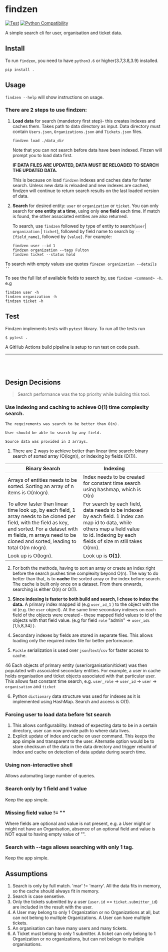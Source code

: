 # findzen

[python]: https://www.python.org/downloads/
[python-badge]: https://img.shields.io/badge/python-v3.6+-blue.svg
[![Test](https://github.com/aNebula/findzen/actions/workflows/test.yml/badge.svg?branch=main&event=push)](https://github.com/aNebula/findzen/actions/workflows/test.yml)
[![Python Compatibility][python-badge]][python]


A simple search cli for user, organisation and ticket data.

## Install
To run `findzen`, you need to have `python3.6` or higher(3.7,3.8,3.9) installed.
```
pip install .
```


## Usage

`findzen --help` will show instructions on usage.

### There are 2 steps to use findzen:
1. **Load data** for search (mandetory first step)- this creates indexes and caches them. Takes path to data directory as input. Data directory must contain `Users.json`, `Organizations.json` and `Tickets.json` files.

    ```
    findzen load ./data_dir
    ```
    Note that you can not search before data have been indexed. Finzen will prompt you to load data first.

    **IF DATA FILES ARE UPDATED, DATA MUST BE RELOADED TO SEARCH THE UPDATED DATA.**

    This is because on load `findzen` indexes and caches data for faster search. Unless new data is reloaded and new indexes are cached, findzen will continue to return search results on the last loaded version of data.

2. **Search** for desired entity: `user` or `organization` or `ticket`. You can only search for **one entity at a time**, using only **one field** each time. If match is found, the other associated entities are also returned. 

    To search, use `findzen` followed by type of entity to search(`user`| `organization` | `ticket`), followed by field name to search by `--{field_name}`, followed by `{value}`. For example:
    ```
    findzen user --id 1
    findzen organization --tags Fulton
    findzen ticket --status hold
    ```

To search with empty values use quotes `finezen organization --details ''`

To see the full list of available fields to search by, use `findzen <command> -h`. e.g
```
findzen user -h
findzen organization -h
findzen ticket -h
```


## Test
Findzen implements tests with `pytest` library. To run all the tests run
```
$ pytest .
```
A GitHub Actions build pipeline is setup to run test on code push.

------------
<br>
<br>

## Design Decisions

> Search performance was the top priority while building this tool.

### Use indexing and caching to achieve O(1) time complexity search.

    The requirements was search to be better than O(n). 
    
    User should be able to search by any field. 
    
    Source data was provided in 3 arrays.

1. There are 2 ways to achieve better than linear time search: binary search of sorted array (O(logn)), or indexing by fields (O(1)). 
    
| Binary Search                                                                                                                                                                                                                       | Indexing                                                                                                                                                   |   |   |   |
|-------------------------------------------------------------------------------------------------------------------------------------------------------------------------------------------------------------------------------------|------------------------------------------------------------------------------------------------------------------------------------------------------------|---|---|---|
| Arrays of entities needs to be sorted. Sorting an array of n items is O(nlogn).                                                                                                                                                     | Index needs to be created for constant time search using hashmap, which is O(n) |   |   |   |
| To allow faster than linear time look up, by each field, 1 array needs to be cloned per field, with the field as key, and sorted. For a dataset with m fields, m arrays need to be cloned and sorted, leading to total O(m nlogn).  | For search by each field, data needs to be indexed by each field. 1 index can map id to data, while others map a field value to id. Indexing by each fields of size m still takes O(mn).                                                                                                                 |   |   |   |
| Look up is O(logn).                                                                                                                                                                                                                 | Look up is **O(1)**.                                                                                                                                       |   |   |   |

2. For both the methods, having to sort an array or craete an index right before the search pushes time complexity beyond O(n). The way to do better than that, is to **cache** the sorted array or the index before search. The cache is built only once on a dataset. From there onwards, searching is either O(n) or O(1).

3. **Since indexing is faster to both build and search, I chose to index the data.** A primary index mapped id (e.g `user_id_1` ) to the object with the id (e.g. the `user` object). At the same time secondary indexes on each field of the objects were created - these mapped field values to id of the objects with that field value. (e.g for field `role` "admin" -> `user_ids` [1,5,8,34] ).

4. Secondary indexes by fields are stored in separate files. This allows loading only the required index file for better performance.

5. `Pickle` serialization is used over `json`/`text`/`csv` for faster access to cache.

46 Each objects of primary entity (user/organisation/ticket) was then populated with associated secondary entities. For example, a user in cache holds organisation and ticket objects associated with that particular user. This allows fast constant time search, e.g. `user_role` -> `user_id` -> `user` -> `organisation` and `ticket`

6. Python `dictionary` data structure was used for indexes as it is implemented using HashMap. Search and access is O(1).

### Forcing user to load data before 1st search
1. This allows configurability. Instead of expecting data to be in a certain directory, user can now provide path to where data lives.
2. Explicit update of index and cache on user command. This keeps the app simple and transparent to the user. Alternatie option would be to store checksum of the data in the data directory and trigger rebuild of index and cache on detection of data update during search time.

### Using non-interactive shell
Allows automating large number of queries.

### Search only by 1 field and 1 value
Keep the app simple.

### Missing field value != ""
Where fields are optional and value is not present, e.g. a User might or might not have an Organisation, absence of an optional field and value is NOT equal to having empty value of "".

### Search with --tags allows searching with only 1 tag.
Keep the app simple.



## Assumptions

1. Search is only by full match. 'mar' != 'marry'. All the data fits in memory, so the cache should always fit in memory.
2. Search is case sensetive.
3. Only the tickets submitted by a user (`user.id` == `ticket.submitter_id`) are included in the result with the user.
3. A User may belong to only 1 Organization or no Organizations at all, but can not belong to multiple Organizations. A User can have multiple tickets.
4. An organisation can have many users and many tickets.
5. A Ticket must belong to only 1 submitter. A ticket can only belong to 1 Organization or no organizations, but can not belogn to multiple organisations.